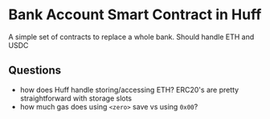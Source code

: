 # Bank Account Smart Contract in Huff
A simple set of contracts to replace a whole bank. Should handle ETH and USDC

## Questions
- how does Huff handle storing/accessing ETH? ERC20's are pretty straightforward with storage slots
- how much gas does using `<zero>` save vs using `0x00`?
